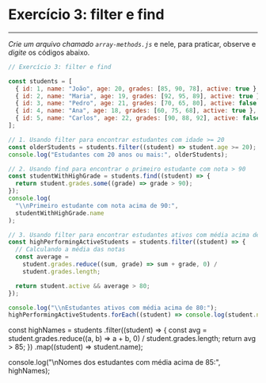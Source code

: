 # Exercício 3: filter e find

---

_Crie um arquivo chamado `array-methods.js`_ e nele, para praticar, observe e _digite_ os códigos abaixo.

```javascript
// Exercício 3: filter e find

const students = [
  { id: 1, name: "João", age: 20, grades: [85, 90, 78], active: true },
  { id: 2, name: "Maria", age: 19, grades: [92, 95, 89], active: true },
  { id: 3, name: "Pedro", age: 21, grades: [70, 65, 80], active: false },
  { id: 4, name: "Ana", age: 18, grades: [60, 75, 68], active: true },
  { id: 5, name: "Carlos", age: 22, grades: [90, 88, 92], active: false },
];

// 1. Usando filter para encontrar estudantes com idade >= 20
const olderStudents = students.filter((student) => student.age >= 20);
console.log("Estudantes com 20 anos ou mais:", olderStudents);

// 2. Usando find para encontrar o primeiro estudante com nota > 90
const studentWithHighGrade = students.find((student) => {
  return student.grades.some((grade) => grade > 90);
});
console.log(
  "\\nPrimeiro estudante com nota acima de 90:",
  studentWithHighGrade.name
);

// 3. Usando filter para encontrar estudantes ativos com média acima de 80
const highPerformingActiveStudents = students.filter((student) => {
  // Calculando a média das notas
  const average =
    student.grades.reduce((sum, grade) => sum + grade, 0) /
    student.grades.length;

  return student.active && average > 80;
});

console.log("\\nEstudantes ativos com média acima de 80:");
highPerformingActiveStudents.forEach((student) => console.log(student.name));
```

const highNames = students
  .filter((student) => {
    const avg = student.grades.reduce((a, b) => a + b, 0) / student.grades.length;
    return avg > 85;
  })
  .map((student) => student.name);

console.log("\nNomes dos estudantes com média acima de 85:", highNames);
